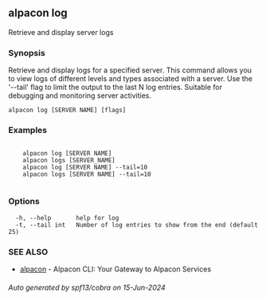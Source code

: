 ## alpacon log

Retrieve and display server logs

### Synopsis

Retrieve and display logs for a specified server. This command allows you 
	to view logs of different levels and types associated with a server. Use the '--tail' flag 
	to limit the output to the last N log entries. Suitable for debugging and monitoring 
	server activities.

```
alpacon log [SERVER NAME] [flags]
```

### Examples

```

	alpacon log [SERVER NAME]
	alpacon logs [SERVER_NAME]
	alpacon log [SERVER NAME] --tail=10
	alpacon logs [SERVER NAME] --tail=10
	
```

### Options

```
  -h, --help       help for log
  -t, --tail int   Number of log entries to show from the end (default 25)
```

### SEE ALSO

* [alpacon](alpacon.md)	 - Alpacon CLI: Your Gateway to Alpacon Services

###### Auto generated by spf13/cobra on 15-Jun-2024
